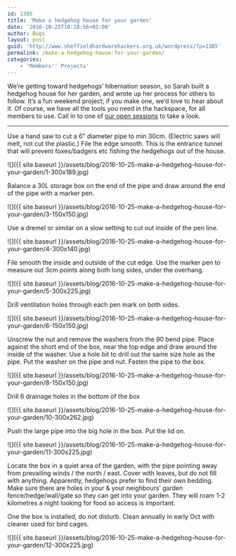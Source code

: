 ```yaml
---
id: 1385
title: 'Make a hedgehog house for your garden'
date: '2016-10-25T10:18:56+01:00'
author: Bugs
layout: post
guid: 'http://www.sheffieldhardwarehackers.org.uk/wordpress/?p=1385'
permalink: /make-a-hedgehog-house-for-your-garden/
categories:
    - 'Members'' Projects'
---
```


We’re getting toward hedgehogs’ hibernation season, so Sarah built a hedgehog house for her garden, and wrote up her process for others to follow. It’s a fun weekend project; if you make one, we’d love to hear about it. Of course, we have all the tools you need in the hackspace, for all members to use. Call in to one of [our open sessions](https://www.sheffieldhackspace.org.uk/wordpress/calendar/) to take a look.

- - - - - -

Use a hand saw to cut a 6” diameter pipe to min 30cm. (Electric saws will melt, not cut the plastic.) File the edge smooth. This is the entrance tunnel that will prevent foxes/badgers etc fishing the hedgehogs out of the house.

![]({{ site.baseurl }}/assets/blog/2016-10-25-make-a-hedgehog-house-for-your-garden/1-300x189.jpg)

Balance a 30L storage box on the end of the pipe and draw around the end of the pipe with a marker pen.

![]({{ site.baseurl }}/assets/blog/2016-10-25-make-a-hedgehog-house-for-your-garden/3-150x150.jpg)

Use a dremel or similar on a slow setting to cut out inside of the pen line.

![]({{ site.baseurl }}/assets/blog/2016-10-25-make-a-hedgehog-house-for-your-garden/4-300x140.jpg)

File smooth the inside and outside of the cut edge. Use the marker pen to measure out 3cm points along both long sides, under the overhang.

![]({{ site.baseurl }}/assets/blog/2016-10-25-make-a-hedgehog-house-for-your-garden/5-300x225.jpg)

Drill ventilation holes through each pen mark on both sides.

![]({{ site.baseurl }}/assets/blog/2016-10-25-make-a-hedgehog-house-for-your-garden/6-150x150.jpg)

Unscrew the nut and remove the washers from the 90 bend pipe. Place against the short end of the box, near the top edge and draw around the inside of the washer. Use a hole bit to drill out the same size hole as the pipe. Put the washer on the pipe and nut. Fasten the pipe to the box.

![]({{ site.baseurl }}/assets/blog/2016-10-25-make-a-hedgehog-house-for-your-garden/8-150x150.jpg)

Drill 6 drainage holes in the bottom of the box

![]({{ site.baseurl }}/assets/blog/2016-10-25-make-a-hedgehog-house-for-your-garden/10-300x262.jpg)

Push the large pipe into the big hole in the box. Put the lid on.

![]({{ site.baseurl }}/assets/blog/2016-10-25-make-a-hedgehog-house-for-your-garden/11-300x225.jpg)

Locate the box in a quiet area of the garden, with the pipe pointing away from prevailing winds / the north / east. Cover with leaves, but do not fill with anything. Apparently, hedgehogs prefer to find their own bedding. Make sure there are holes in your &amp; your neighbours’ garden fence/hedge/wall/gate so they can get into your garden. They will roam 1-2 kilometres a night looking for food so access is important.

One the box is installed, do not disturb. Clean annually in early Oct with cleaner used for bird cages.

![]({{ site.baseurl }}/assets/blog/2016-10-25-make-a-hedgehog-house-for-your-garden/12-300x225.jpg)
